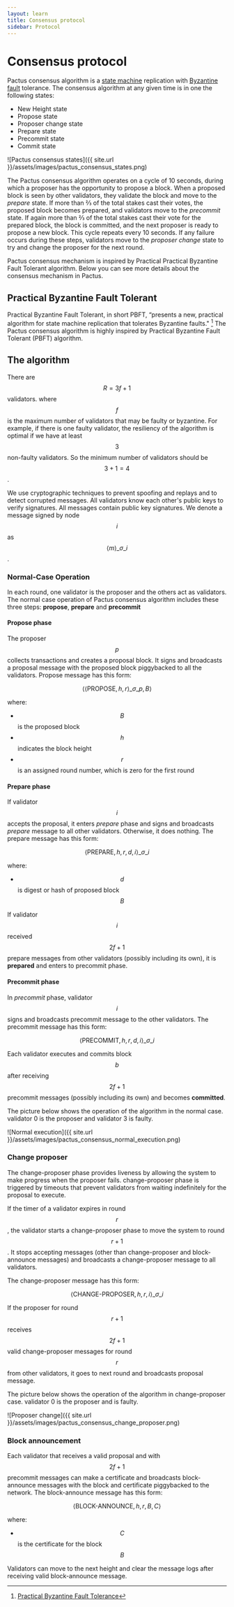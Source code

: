 ```yaml
---
layout: learn
title: Consensus protocol
sidebar: Protocol
---
```


# Consensus protocol

Pactus consensus algorithm is a [state machine](https://en.wikipedia.org/wiki/Finite-state_machine)
replication with [Byzantine fault](https://en.wikipedia.org/wiki/Byzantine_fault) tolerance. The
consensus algorithm at any given time is in one the following states:

- New Height state
- Propose state
- Proposer change state
- Prepare state
- Precommit state
- Commit state

![Pactus consensus states]({{ site.url }}/assets/images/pactus_consensus_states.png)

The Pactus consensus algorithm operates on a cycle of 10 seconds, during which a proposer has the opportunity
to propose a block.
When a proposed block is seen by other validators, they validate the block and move to the _prepare_ state.
If more than ⅔ of the total stakes cast their votes, the proposed block becomes prepared,
and validators move to the _precommit_ state. If again more than ⅔ of the total stakes
cast their vote for the prepared block, the block is committed, and the next proposer is ready to propose a new block.
This cycle repeats every 10 seconds. If any failure occurs during these steps,
validators move to the _proposer change_ state to try and change the proposer for the next round.

Pactus consensus mechanism is inspired by Practical Practical Byzantine Fault Tolerant algorithm.
Below you can see more details about the consensus mechanism in Pactus.

## Practical Byzantine Fault Tolerant

Practical Byzantine Fault Tolerant, in short PBFT, “presents a new, practical algorithm for state
machine replication that tolerates Byzantine faults." [^first] The Pactus consensus algorithm is
highly inspired by Practical Byzantine Fault Tolerant (PBFT) algorithm.

## The algorithm

There are $$R = 3f+1$$ validators. where $$f$$ is the maximum
number of validators that may be faulty or byzantine. For example, if there is one faulty validator,
the resiliency of the algorithm is optimal if we have at least $$3$$ non-faulty
validators. So the minimum number of validators should be $$3+1=4$$.

We use cryptographic techniques to prevent spoofing and replays and to detect corrupted messages.
All validators know each other's public keys to verify signatures. All messages contain public key
signatures. We denote a message signed by node $$i$$ as
$$ \langle m \rangle \_{\sigma \_i}$$.

### Normal-Case Operation

In each round, one validator is the proposer and the others act as validators. The normal case
operation of Pactus consensus algorithm includes these three steps: **propose**, **prepare** and
**precommit**

#### Propose phase

The proposer $$p$$ collects transactions and creates a proposal block. It signs and
broadcasts a proposal message with the proposed block piggybacked to all the validators.
Propose message has this form:

$$ \langle \langle \text{PROPOSE},h,r \rangle \_{\sigma \_p}, B \rangle $$

where:

- $$B$$ is the proposed block
- $$h$$ indicates the block height
- $$r$$ is an assigned round number, which is zero for the first round

#### Prepare phase

If validator $$i$$ accepts the proposal, it enters _prepare_ phase and signs and
broadcasts _prepare_ message to all other validators. Otherwise, it does nothing.
The prepare message has this form:

$$ \langle \text{PREPARE},h,r,d,i \rangle \_{\sigma \_i} $$

where:

- $$d$$ is digest or hash of proposed block $$B$$

If validator $$i$$ received $$2f+1$$ prepare messages from other
validators (possibly including its own), it is **prepared** and enters to precommit phase.

#### Precommit phase

In _precommit_ phase, validator $$i$$ signs and broadcasts precommit message to
the other validators.
The precommit message has this form:

$$ \langle \text{PRECOMMIT},h,r,d,i \rangle \_{\sigma \_i} $$

Each validator executes and commits block $$b$$ after receiving
$$2f+1$$ precommit messages (possibly including its own) and becomes **committed**.

The picture below shows the operation of the algorithm in the normal case. validator 0 is the
proposer and validator 3 is faulty.

![Normal execution]({{ site.url }}/assets/images/pactus_consensus_normal_execution.png)

### Change proposer

The change-proposer phase provides liveness by allowing the system to make progress when the
proposer fails. change-proposer phase is triggered by timeouts that prevent validators from waiting
indefinitely for the proposal to execute.

If the timer of a validator expires in round $$r$$, the validator starts a change-proposer phase to move
the system to round $$r+1$$. It stops accepting messages (other than
change-proposer and block-announce messages) and broadcasts a change-proposer message to all
validators.

The change-proposer message has this form:

$$ \langle \text{CHANGE-PROPOSER},h,r,i \rangle \_{\sigma \_i} $$

If the proposer for round $$r+1$$ receives $$2f+1$$ valid
change-proposer messages for round $$r$$ from other validators, it goes to next
round and broadcasts proposal message.

The picture below shows the operation of the algorithm in change-proposer case. validator 0 is the
proposer and is faulty.

![Proposer change]({{ site.url }}/assets/images/pactus_consensus_change_proposer.png)

### Block announcement

Each validator that receives a valid proposal and with $$2f+1$$ precommit messages
can make a certificate and broadcasts block-announce messages with the block and certificate
piggybacked to the network.
The block-announce message has this form:

$$ \langle \text{BLOCK-ANNOUNCE} ,h,r ,B,C \rangle $$

where:

- $$C$$ is the certificate for the block $$B$$

Validators can move to the next height and clear the message logs after receiving valid
block-announce message.

[^first]: [Practical Byzantine Fault Tolerance](https://www.microsoft.com/en-us/research/wp-content/uploads/2017/01/thesis-mcastro.pdf)
